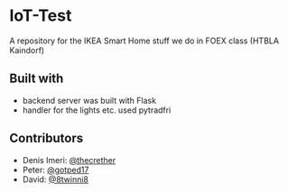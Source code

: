 # IoT-Test

A repository for the IKEA Smart Home stuff we do in FOEX class (HTBLA Kaindorf)

## Built with

- backend server was built with Flask
- handler for the lights etc. used pytradfri

## Contributors

- Denis Imeri: [@thecrether](https://github.com/thecrether)
- Peter: [@gotped17](https://github.com/gotped17)
- David: [@8twinni8](https://github.com/8twinni8)
